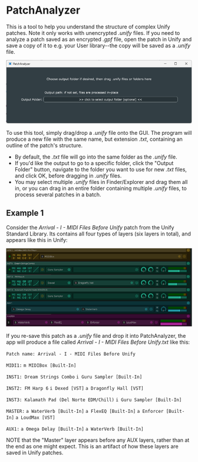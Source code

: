 # PatchAnalyzer

This is a tool to help you understand the structure of complex Unify patches. Note it only works with unencrypted *.unify* files. If you need to analyze a patch saved as an encrypted *.gpf* file, open the patch in Unify and save a copy of it to e.g. your User library--the copy will be saved as a *.unify* file.

![screenshot](PatchAnalyzer.png)

To use this tool, simply drag/drop a *.unify* file onto the GUI. The program will produce a new file with the same name, but extension *.txt*, containing an outline of the patch's structure.

- By default, the *.txt* file will go into the same folder as the *.unify* file.
- If you'd like the output to go to a specific folder, click the "Output Folder" button, navigate to the folder you want to use for new *.txt* files, and click OK, before dragging in *.unify* files.
- You may select multiple *.unify* files in Finder/Explorer and drag them all in, or you can drag in an entire folder containing multiple *.unify* files, to process several patches in a batch.

## Example 1

Consider the *Arrival - I - MIDI Files Before Unify* patch from the Unify Standard Library. Its contains all four types of layers (six layers in total), and appears like this in Unify:

![screenshot](Arrival1.png)

If you re-save this patch as a *.unify* file and drop it into PatchAnalyzer, the app will produce a file called *Arrival - I - MIDI Files Before Unify.txt* like this:

`Patch name: Arrival - I - MIDI Files Before Unify`

`MIDI1:` 
    `m MIDIBox [Built-In]`

`INST1: Dream Strings Combo`
    `i Guru Sampler [Built-In]`

`INST2: FM Harp 6`
    `i Dexed [VST]`
    `a Dragonfly Hall [VST]`

`INST3: Kalamath Pad (Del Norte EDM/Chill)`
    `i Guru Sampler [Built-In]`

`MASTER:` 
    `a WaterVerb [Built-In]`
    `a FlexEQ [Built-In]`
    `a Enforcer [Built-In]`
    `a LoudMax [VST]`

`AUX1:` 
    `a Omega Delay [Built-In]`
    `a WaterVerb [Built-In]`

NOTE that the "Master" layer appears before any AUX layers, rather than at the end as one might expect. This is an artifact of how these layers are saved in Unify patches.

